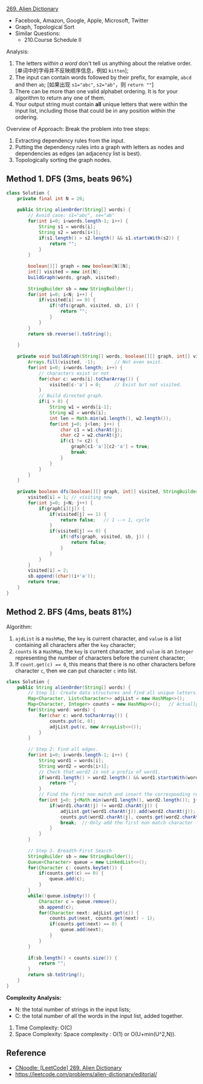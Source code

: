 [269. Alien Dictionary](https://leetcode.com/problems/alien-dictionary/)

* Facebook, Amazon, Google, Apple, Microsoft, Twitter
* Graph, Topological Sort
* Similar Questions:
    * 210.Course Schedule II
    
  
Analysis:
1. The letters *within a word* don't tell us anything about the relative order. [单词中的字母并不反映顺序信息，例如 `kitten`];
2. The input can contain words followed by their prefix, for example, `abcd` and then `ab`; [如果出现 `s1="abc"`, `s2="ab"`，则 `return ""`]
3. There can be more than one valid alphabet ordering. It is for your algorithm to return any one of them.
4. Your output string must contain **all** unique letters that were within the input list, including those that could be in any position within the ordering.

Overview of Approach:
Break the problem into tree steps:
1. Extracting dependency rules from the input.
2. Putting the dependency rules into a graph with letters as nodes and dependencies as edges (an adjacency list is best).
3. Topologically sorting the graph nodes.

## Method 1. DFS (3ms, beats 96%)

```java
class Solution {
    private final int N = 26;
    
    public String alienOrder(String[] words) {
        // Avoid case: s1="abc", se="ab"
        for(int i=0; i<words.length-1; i++) {
            String s1 = words[i];
            String s2 = words[i+1];
            if(s1.length() > s2.length() && s1.startsWith(s2)) {
                return "";
            }
        }
        
        boolean[][] graph = new boolean[N][N];
        int[] visited = new int[N];
        buildGraph(words, graph, visited);
        
        StringBuilder sb = new StringBuilder();
        for(int i=0; i<N; i++) {
            if(visited[i] == 0) {
                if(!dfs(graph, visited, sb, i)) {
                    return "";
                }
            }
        }
        return sb.reverse().toString();
        
    }
    
    private void buildGraph(String[] words, boolean[][] graph, int[] visited) {
        Arrays.fill(visited, -1);       // Not even exist.
        for(int i=0; i<words.length; i++) {
            // characters exist or not
            for(char c: words[i].toCharArray()) {
                visited[c-'a'] = 0;     // Exist but not visited.
            }
            // Build directed graph.
            if(i > 0) {
                String w1 = words[i-1];
                String w2 = words[i];
                int len = Math.min(w1.length(), w2.length());
                for(int j=0; j<len; j++) {
                    char c1 = w1.charAt(j);
                    char c2 = w2.charAt(j);
                    if(c1 != c2) {
                        graph[c1-'a'][c2-'a'] = true;
                        break;
                    }
                }
            }
        }
    }
    
    private boolean dfs(boolean[][] graph, int[] visited, StringBuilder sb, int i) {
        visited[i] = 1; // visiting now
        for(int j=0; j<N; j++) {
            if(graph[i][j]) {
                if(visited[j] == 1) {
                    return false;   // 1 --> 1, cycle
                }
                if(visited[j] == 0) {
                    if(!dfs(graph, visited, sb, j)) {
                        return false;
                    }
                }
            }
        }
        visited[i] = 2;
        sb.append((char)(i+'a'));
        return true;
    }
}
```


## Method 2. BFS (4ms, beats 81%)
Algorithm:
1. `ajdList` is a `HashMap`, the `key` is current character, and `value` is a list containing all characters after the `key` character;
2. `counts` is a `HashMap`, the `key` is current character, and `value` is an `Integer` representing the number of characters before the current character;
3. If `count.get(c) == 0`, this means that there is no other characters before character `c`, then we can put character `c` into list.

```java
class Solution {
    public String alienOrder(String[] words) {
        // Step 11: Create data structures and find all unique letters.
        Map<Character, List<Character>> adjList = new HashMap<>();
        Map<Character, Integer> counts = new HashMap<>();   // Actually, this represents the indegree of Character
        for(String word: words) {
            for(char c: word.toCharArray()) {
                counts.put(c, 0);
                adjList.put(c, new ArrayList<>());
            }
        }
        
        // Step 2: Find all edges.
        for(int i=0; i<words.length-1; i++) {
            String word1 = words[i];
            String word2 = words[i+1];
            // Check that word2 is not a prefix of word1.
            if(word1.length() > word2.length() && word1.startsWith(word2)) {    // word2 is prefix of word1
                return "";
            }
            // Find the first non match and insert the corresponding relation.
            for(int j=0; j<Math.min(word1.length(), word2.length()); j++) {
                if(word1.charAt(j) != word2.charAt(j)) {
                    adjList.get(word1.charAt(j)).add(word2.charAt(j));
                    counts.put(word2.charAt(j), counts.get(word2.charAt(j))+1);
                    break;  // Only add the first non match character
                }
            }
        }
        
        // Step 3. Breadth-First Search
        StringBuilder sb = new StringBuilder();
        Queue<Character> queue = new LinkedList<>();
        for(Character c: counts.keySet()) {
            if(counts.get(c) == 0) {
                queue.add(c);
            }
        }
        while(!queue.isEmpty()) {
            Character c = queue.remove();
            sb.append(c);
            for(Character next: adjList.get(c)) {
                counts.put(next, counts.get(next) - 1);
                if(counts.get(next) == 0) {
                    queue.add(next);
                }
            }
        }
        
        if(sb.length() < counts.size()) {
            return "";
        }
        return sb.toString();
    }
}
```
**Complexity Analysis:**
* N: the total number of strings in the input lists;
* C: the total number of all the words in the input list, added together.
1. Time Complexity: O(C)
2. Space Complexity: Space complexity : O(1) or O(U+min(U^2,N)).


## Reference
* [CNoodle: [LeetCode] 269. Alien Dictionary](https://www.cnblogs.com/cnoodle/p/12657598.html)
* https://leetcode.com/problems/alien-dictionary/editorial/
